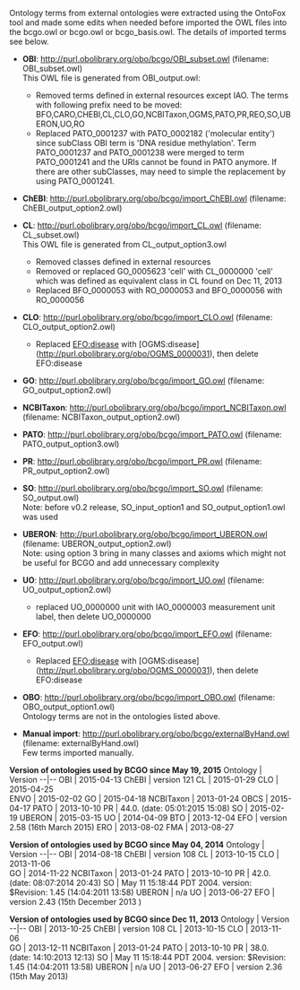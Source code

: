Ontology terms from external ontologies were extracted using the OntoFox tool and made some edits when needed before imported the OWL files into the bcgo.owl or bcgo.owl or bcgo_basis.owl. The details of imported terms see below.

- <b>OBI</b>: http://purl.obolibrary.org/obo/bcgo/OBI_subset.owl (filename: OBI_subset.owl)
	<br>This OWL file is generated from OBI_output.owl:
    - Removed terms defined in external resources except IAO. The terms with following prefix need to be moved:
BFO,CARO,CHEBI,CL,CLO,GO,NCBITaxon,OGMS,PATO,PR,REO,SO,UBERON,UO,RO
  	- Replaced PATO_0001237 with PATO_0002182 ('molecular entity') since subClass OBI term is 'DNA residue methylation'. Term PATO_0001237 and PATO_0001238 were merged to term PATO_0001241 and the URIs cannot be found in PATO anymore. If there are other subClasses, may need to simple the replacement by using PATO_0001241.  

- <b>ChEBI</b>: http://purl.obolibrary.org/obo/bcgo/import_ChEBI.owl (filename: ChEBI_output_option2.owl)

- <b>CL</b>: http://purl.obolibrary.org/obo/bcgo/import_CL.owl (filename: CL_subset.owl)
	<br>This OWL file is generated from CL_output_option3.owl
	- Removed classes defined in external resources
    - Removed or replaced GO_0005623 'cell' with CL_0000000 'cell' which was defined as equivalent class in CL found on Dec 11, 2013
	- Replaced BFO_0000053 with RO_0000053 and BFO_0000056 with RO_0000056

- <b>CLO</b>: http://purl.obolibrary.org/obo/bcgo/import_CLO.owl (filename: CLO_output_option2.owl)
  	- Replaced [EFO:disease](http://www.ebi.ac.uk/efo/EFO_0000408) with [OGMS:disease] (http://purl.obolibrary.org/obo/OGMS_0000031), then delete EFO:disease

- <b>GO</b>: http://purl.obolibrary.org/obo/bcgo/import_GO.owl (filename: GO_output_option2.owl)

- <b>NCBITaxon</b>: http://purl.obolibrary.org/obo/bcgo/import_NCBITaxon.owl (filename: NCBITaxon_output_option2.owl)

- <b>PATO</b>: http://purl.obolibrary.org/obo/bcgo/import_PATO.owl (filename: PATO_output_option3.owl)

- <b>PR</b>: http://purl.obolibrary.org/obo/bcgo/import_PR.owl (filename: PR_output_option2.owl)

- <b>SO</b>: http://purl.obolibrary.org/obo/bcgo/import_SO.owl (filename: SO_output.owl)
  <br>Note: before v0.2 release, SO_input_option1 and SO_output_option1.owl was used

- <b>UBERON</b>: http://purl.obolibrary.org/obo/bcgo/import_UBERON.owl (filename: UBERON_output_option2.owl)
  <br>Note: using option 3 bring in many classes and axioms which might not be useful for BCGO and add unnecessary complexity

- <b>UO</b>: http://purl.obolibrary.org/obo/bcgo/import_UO.owl (filename: UO_output_option2.owl) 
  - replaced UO_0000000 unit with IAO_0000003 measurement unit label, then delete UO_0000000

- <b>EFO</b>: http://purl.obolibrary.org/obo/bcgo/import_EFO.owl (filename: EFO_output.owl)
  	- Replaced [EFO:disease](http://www.ebi.ac.uk/efo/EFO_0000408) with [OGMS:disease] (http://purl.obolibrary.org/obo/OGMS_0000031), then delete EFO:disease

- <b>OBO</b>: http://purl.obolibrary.org/obo/bcgo/import_OBO.owl (filename: OBO_output_option1.owl)
  <br>Ontology terms are not in the ontologies listed above.
   
- <b>Manual import</b>: http://purl.obolibrary.org/obo/bcgo/externalByHand.owl (filename: externalByHand.owl)
  <br>Few terms imported manually.

<b>Version of ontologies used by BCGO since May 19, 2015</b>
Ontology | Version
--|--
OBI | 2015-04-13
ChEBI | version 121
CL | 2015-01-29
CLO | 2015-04-25	
ENVO | 2015-02-02
GO | 2015-04-18
NCBITaxon | 2013-01-24
OBCS | 2015-04-17
PATO | 2013-10-10
PR | 44.0. (date:   05:01:2015 15:08)
SO | 2015-02-19
UBERON | 2015-03-15
UO | 2014-04-09
BTO | 2013-12-04
EFO | version 2.58 (16th March 2015) 
ERO | 2013-08-02
FMA | 2013-08-27

<b>Version of ontologies used by BCGO since May 04, 2014</b>
Ontology | Version
--|--
OBI | 2014-08-18
ChEBI | version 108
CL | 2013-10-15
CLO | 2013-11-06	
GO | 2014-11-22
NCBITaxon | 2013-01-24
PATO | 2013-10-10
PR | 42.0. (date:  08:07:2014 20:43)
SO | May 11 15:18:44 PDT 2004. version: $Revision: 1.45 (14:04:2011 13:58) 
UBERON | n/a
UO | 2013-06-27
EFO | version 2.43 (15th December 2013 ) 	

<b>Version of ontologies used by BCGO since Dec 11, 2013</b>
Ontology | Version
--|--
OBI | 2013-10-25
ChEBI | version 108
CL | 2013-10-15
CLO | 2013-11-06	
GO | 2013-12-11
NCBITaxon | 2013-01-24
PATO | 2013-10-10
PR | 38.0. (date: 14:10:2013 12:13)
SO | May 11 15:18:44 PDT 2004. version: $Revision: 1.45 (14:04:2011 13:58) 
UBERON | n/a
UO | 2013-06-27
EFO | version 2.36 (15th May 2013) 


